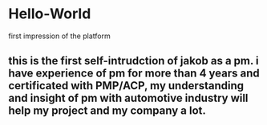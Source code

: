 # Hello-World
first impression of the platform
## this is the first self-intrudction of jakob as a pm. i have experience of pm for more than 4 years and certificated with PMP/ACP, my understanding and insight of pm with automotive industry will help my project and my company a lot.
